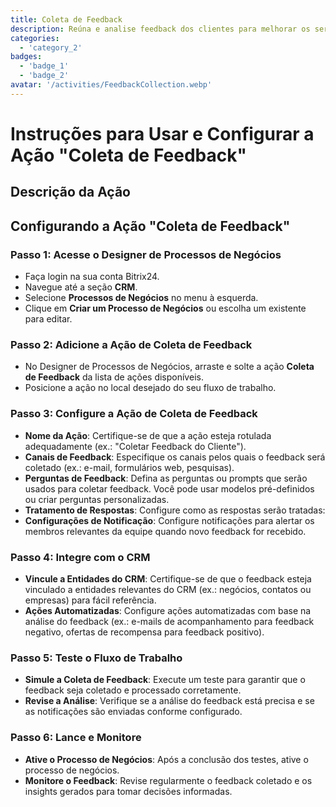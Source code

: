 ```yaml
---
title: Coleta de Feedback
description: Reúna e analise feedback dos clientes para melhorar os serviços
categories: 
  - 'category_2'
badges: 
  - 'badge_1'
  - 'badge_2'
avatar: '/activities/FeedbackCollection.webp'
---
```


# Instruções para Usar e Configurar a Ação "Coleta de Feedback"

## Descrição da Ação

## Configurando a Ação "Coleta de Feedback"

### Passo 1: Acesse o Designer de Processos de Negócios
- Faça login na sua conta Bitrix24.
- Navegue até a seção **CRM**.
- Selecione **Processos de Negócios** no menu à esquerda.
- Clique em **Criar um Processo de Negócios** ou escolha um existente para editar.

### Passo 2: Adicione a Ação de Coleta de Feedback
- No Designer de Processos de Negócios, arraste e solte a ação **Coleta de Feedback** da lista de ações disponíveis.
- Posicione a ação no local desejado do seu fluxo de trabalho.

### Passo 3: Configure a Ação de Coleta de Feedback
- **Nome da Ação**: Certifique-se de que a ação esteja rotulada adequadamente (ex.: "Coletar Feedback do Cliente").
- **Canais de Feedback**: Especifique os canais pelos quais o feedback será coletado (ex.: e-mail, formulários web, pesquisas).
- **Perguntas de Feedback**: Defina as perguntas ou prompts que serão usados para coletar feedback. Você pode usar modelos pré-definidos ou criar perguntas personalizadas.
- **Tratamento de Respostas**: Configure como as respostas serão tratadas:
- **Configurações de Notificação**: Configure notificações para alertar os membros relevantes da equipe quando novo feedback for recebido.

### Passo 4: Integre com o CRM
- **Vincule a Entidades do CRM**: Certifique-se de que o feedback esteja vinculado a entidades relevantes do CRM (ex.: negócios, contatos ou empresas) para fácil referência.
- **Ações Automatizadas**: Configure ações automatizadas com base na análise do feedback (ex.: e-mails de acompanhamento para feedback negativo, ofertas de recompensa para feedback positivo).

### Passo 5: Teste o Fluxo de Trabalho
- **Simule a Coleta de Feedback**: Execute um teste para garantir que o feedback seja coletado e processado corretamente.
- **Revise a Análise**: Verifique se a análise do feedback está precisa e se as notificações são enviadas conforme configurado.

### Passo 6: Lance e Monitore
- **Ative o Processo de Negócios**: Após a conclusão dos testes, ative o processo de negócios.
- **Monitore o Feedback**: Revise regularmente o feedback coletado e os insights gerados para tomar decisões informadas.